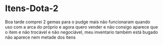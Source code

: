 # Itens-Dota-2
Boa tarde comprei 2 gemas para o pudge mais não funcionaram quando uso com a arca do próprio e agora quero vender e não consigo aparece que o item e não trocável e não negociável, meu inventario também está bugado não aparece nem metade dos itens  
